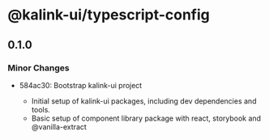 # @kalink-ui/typescript-config

## 0.1.0

### Minor Changes

- 584ac30: Bootstrap kalink-ui project

  - Initial setup of kalink-ui packages, including dev dependencies and tools.
  - Basic setup of component library package with react, storybook and @vanilla-extract
